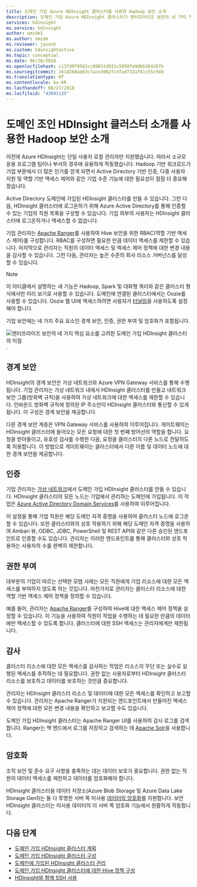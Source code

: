 ```yaml
---
title: 도메인 가입 Azure HDInsight 클러스터를 사용한 Hadoop 보안 소개
description: 도메인 가입 Azure HDInsight 클러스터가 엔터프라이즈 보안의 네 가지 핵심 요소를 지원하는 방법을 알아봅니다.
services: hdinsight
ms.service: hdinsight
author: omidm1
ms.author: omidm
ms.reviewer: jasonh
ms.custom: hdinsightactive
ms.topic: conceptual
ms.date: 06/26/2018
ms.openlocfilehash: c13fd979562cc89831d031c5050fe9dbb184267b
ms.sourcegitcommit: 161d268ae63c7ace3082fc4fad732af61c55c949
ms.translationtype: HT
ms.contentlocale: ko-KR
ms.lasthandoff: 08/27/2018
ms.locfileid: "43041135"
---
```

# <a name="an-introduction-to-hadoop-security-with-domain-joined-hdinsight-clusters"></a>도메인 조인 HDInsight 클러스터 소개를 사용한 Hadoop 보안 소개

이전에 Azure HDInsight는 단일 사용자 로컬 관리자만 지원했습니다. 따라서 소규모 응용 프로그램 팀이나 부서의 경우에 유용하게 작동했습니다. Hadoop 기반 워크로드가 기업 부문에서 더 많은 인기를 얻게 되면서 Active Directory 기반 인증, 다중 사용자 지원 및 역할 기반 액세스 제어와 같은 기업 수준 기능에 대한 필요성이 점점 더 중요해졌습니다. 

Active Directory 도메인에 가입된 HDInsight 클러스터를 만들 수 있습니다. 그런 다음, HDInsight 클러스터에 로그온하기 위해 Azure Active Directory를 통해 인증할 수 있는 기업의 직원 목록을 구성할 수 있습니다. 기업 외부의 사용자는 HDInsight 클러스터에 로그온하거나 액세스할 수 없습니다. 

기업 관리자는 [Apache Ranger](http://hortonworks.com/apache/ranger/)를 사용하여 Hive 보안을 위한 RBAC(역할 기반 액세스 제어)를 구성합니다. RBAC를 구성하면 필요한 만큼 데이터 액세스를 제한할 수 있습니다. 마지막으로 관리자는 직원의 데이터 액세스 및 액세스 제어 정책에 대한 변경 내용을 감사할 수 있습니다. 그런 다음, 관리자는 높은 수준의 회사 리소스 거버넌스를 달성할 수 있습니다.

> [!NOTE]
> 이 아티클에서 설명하는 새 기능은 Hadoop, Spark 및 대화형 쿼리와 같은 클러스터 형식에서만 미리 보기로 사용할 수 있습니다. 도메인에 연결된 클러스터에서는 Oozie를 사용할 수 있습니다. Oozie 웹 UI에 액세스하려면 사용자가 [터널링](../hdinsight-linux-ambari-ssh-tunnel.md)을 사용하도록 설정해야 합니다.

기업 보안에는 네 가지 주요 요소인 경계 보안, 인증, 권한 부여 및 암호화가 포함됩니다.

![엔터프라이즈 보안의 네 가지 핵심 요소를 고려한 도메인 가입 HDInsight 클러스터의 이점](./media/apache-domain-joined-introduction/hdinsight-domain-joined-four-pillars.png).

## <a name="perimeter-security"></a>경계 보안
HDInsight의 경계 보안은 가상 네트워크와 Azure VPN Gateway 서비스를 통해 수행됩니다. 기업 관리자는 가상 네트워크 내에서 HDInsight 클러스터를 만들고 네트워크 보안 그룹(방화벽 규칙)을 사용하여 가상 네트워크에 대한 액세스를 제한할 수 있습니다. 인바운드 방화벽 규칙에 정의된 IP 주소만이 HDInsight 클러스터와 통신할 수 있게 됩니다. 이 구성은 경계 보안을 제공합니다.

다른 경계 보안 계층은 VPN Gateway 서비스를 사용하여 이루어집니다. 게이트웨이는 HDInsight 클러스터에 들어오는 모든 요청에 대한 첫 번째 방어선의 역할을 합니다. 요청을 받아들이고, 유효성 검사를 수행한 다음, 요청을 클러스터의 다른 노드로 전달하도록 허용합니다. 이 방법으로 게이트웨이는 클러스터에서 다른 이름 및 데이터 노드에 대한 경계 보안을 제공합니다.

## <a name="authentication"></a>인증
기업 관리자는 [가상 네트워크](https://azure.microsoft.com/services/virtual-network/)에서 도메인 가입 HDInsight 클러스터를 만들 수 있습니다. HDInsight 클러스터의 모든 노드는 기업에서 관리하는 도메인에 가입됩니다. 이 작업은 [Azure Active Directory Domain Services](../../active-directory-domain-services/active-directory-ds-overview.md)를 사용하여 이루어집니다. 

이 설정을 통해 기업 직원은 해당 도메인 자격 증명을 사용하여 클러스터 노드에 로그온할 수 있습니다. 또한 클러스터와의 상호 작용하기 위해 해당 도메인 자격 증명을 사용하여 Ambari 뷰, ODBC, JDBC, PowerShell 및 REST API와 같은 다른 승인된 엔드포인트로 인증할 수도 있습니다. 관리자는 이러한 엔드포인트를 통해 클러스터와 상호 작용하는 사용자의 수를 완벽히 제한합니다.

## <a name="authorization"></a>권한 부여
대부분의 기업이 따르는 선택한 모범 사례는 모든 직원에게 기업 리소스에 대한 모든 액세스를 부여하지 않도록 하는 것입니다. 마찬가지로 관리자는 클러스터 리소스에 대한 역할 기반 액세스 제어 정책을 정의할 수 있습니다. 

예를 들어, 관리자는 [Apache Ranger](http://hortonworks.com/apache/ranger/)를 구성하여 Hive에 대한 액세스 제어 정책을 설정할 수 있습니다. 이 기능을 사용하여 직원이 작업을 수행하는 데 필요한 만큼의 데이터에만 액세스할 수 있도록 합니다. 클러스터에 대한 SSH 액세스는 관리자에게만 제한됩니다.

## <a name="auditing"></a>감사
클러스터 리소스에 대한 모든 액세스를 감사하는 작업은 리소스의 무단 또는 실수로 실행된 액세스를 추적하는 데 필요합니다. 권한 없는 사용자로부터 HDInsight 클러스터 리소스를 보호하고 데이터를 보호하는 것만큼 중요합니다. 

관리자는 HDInsight 클러스터 리소스 및 데이터에 대한 모든 액세스를 확인하고 보고할 수 있습니다. 관리자는 Apache Ranger가 지원되는 엔드포인트에서 만들어진 액세스 제어 정책에 대한 모든 변경 내용을 확인하고 보고할 수도 있습니다. 

도메인 가입 HDInsight 클러스터는 Apache Ranger UI를 사용하여 감사 로그를 검색합니다. Ranger는 백 엔드에서 로그를 저장하고 검색하는 데 [Apache Solr](http://hortonworks.com/apache/solr/)을 사용합니다.

## <a name="encryption"></a>암호화
조직 보안 및 준수 요구 사항을 충족하는 데는 데이터 보호가 중요합니다. 권한 없는 직원의 데이터 액세스를 제한하고 데이터를 암호화해야 합니다. 

HDInsight 클러스터용 데이터 저장소(Azure Blob Storage 및 Azure Data Lake Storage Gen1)는 둘 다 투명한 서버 쪽 미사용 [데이터의 암호화](../../storage/common/storage-service-encryption.md)를 지원합니다. 보안 HDInsight 클러스터는 미사용 데이터의 이 서버 쪽 암호화 기능에서 원활하게 작동합니다.

## <a name="next-steps"></a>다음 단계
* [도메인 가입 HDInsight 클러스터 계획](apache-domain-joined-architecture.md)
* [도메인 가입 HDInsight 클러스터 구성](apache-domain-joined-configure.md)
* [도메인에 가입된 HDInsight 클러스터 관리](apache-domain-joined-manage.md)
* [도메인 가입 HDInsight 클러스터에 대한 Hive 정책 구성](apache-domain-joined-run-hive.md)
* [HDInsight와 함께 SSH 사용](../hdinsight-hadoop-linux-use-ssh-unix.md#domainjoined)

